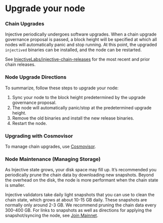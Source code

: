 # Upgrade your node

### Chain Upgrades

Injective periodically undergoes software upgrades. When a chain upgrade governance proposal is passed, a block height will be specified at which all nodes will automatically panic and stop running. At this point, the upgraded `injectived` binaries can be installed, and the node can be restarted.

See [InjectiveLabs/injective-chain-releases](https://github.com/InjectiveLabs/injective-chain-releases/releases) for the most recent and prior chain releases.

### Node Upgrade Directions

To summarize, follow these steps to upgrade your node:

1. Sync your node to the block height predetermined by the upgrade governance proposal.
2. The node will automatically panic/stop at the predetermined upgrade height.
3. Remove the old binaries and install the new release binaries.
4. Restart the node.

### Upgrading with Cosmovisor

To manage chain upgrades, use [Cosmovisor](./cosmovisor.md).

### Node Maintenance (Managing Storage)

As Injective state grows, your disk space may fill up. It’s recommended you periodically prune the chain data by downloading new snapshots. Beyond the overhead on the disk, the node is more performant when the chain state is smaller.

Injective validators take daily light snapshots that you can use to clean the chain state, which grows at about 10-15 GB daily. These snapshots are normally only around 2-3 GB. We recommend pruning the chain data every 300-400 GB. For links to snapshots as well as directions for applying the snapshot/syncing the node, see [Join Mainnet](./join-a-network.md).
